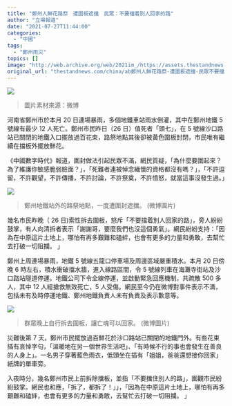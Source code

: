 ```yaml
---
title: "鄭州人鮮花路祭　遭圍板遮擋　民眾：不要擋着別人回家的路"
author: "立場報道"
date: "2021-07-27T11:44:00"
categories:
  - "中國"
tags:
  - "鄭州雨災"
topics: []
image: "http://web.archive.org/web/2021im_/https://assets.thestandnews.com/media/photos/cheng-01.png"
original_url: "thestandnews.com/china/ab鄭州人鮮花路祭-遭圍板遮擋-民眾不要擋着別人回家的路"
---
```

![](http://web.archive.org/web/2021im_/https://assets.thestandnews.com/media/photos/cheng-01.png)
> 圖片素材來源：微博

河南省鄭州市於本月 20 日連場暴雨，多個地鐵車站雨水倒灌，其中在鄭州地鐵 5 號線有最少 12 人死亡。鄭州市民昨日（26 日）值死者「頭七」，在 5 號線沙口路站已關閉的地鐵入口擺放過百花束，路祭地點其後卻被黃色圍板封閉，市民唯有繼續在擋板外擺放鮮花。

《中國數字時代》報道，圍封做法引起民眾不滿，網民質疑，「為什麼要圍起來？ 為了維護你敏感脆弱臉面？」，「死難者連被悼念緬懷的資格都沒有嗎？」，「不許逗留，不許觀望，不許傳播，不許討論，不許祭奠，不許憤怒，就當這事沒發生過。」

![](http://web.archive.org/web/2021im_/https://assets.thestandnews.com/media/photos/IMG_8816.jpg)
> 鄭州地鐵站外的路祭地點，一度遭圍封遮擋。 (微博圖片)

幾名市民昨晚（ 26 日)索性拆去圍板，怒斥「不要擋着別人回家的路」，旁人紛紛鼓掌，有人向清拆者表示「謝謝哥，要麼我們也沒這個勇氣」。網民紛紛支持：「因為在中原這片土地上，哪怕有再多艱難和磕絆，也會有更多的力量和勇敢，去幫忙去打破一切阻攔。 」

鄭州上周連場暴雨，地鐵 5 號線五龍口停車場及周邊區域嚴重積水。本月 20 日傍晚 6 時左右，積水衝破擋水牆，進入線路區間，令 5 號線列車在海灘寺街站及沙口路站隧道停運。地鐵公司下令全線停運，並啟動緊急回應機制，共疏散 500 多人，其中 12 人經搶救無效死亡，5 人受傷。網民至今仍在微博對事件表示不滿，包括未有及時停運地鐵、鄭州地鐵負責人未有負責及表示歉意等。

![](http://web.archive.org/web/2021im_/https://assets.thestandnews.com/media/photos/IMG_8826.jpg)
> 群眾晚上自行拆去圍板，讓亡魂可以回家。 (微博圖片)

災難後第 7 天，鄭州市民擺放過百鮮花於沙口路站已關閉的地鐵門外。有些花束插有哀悼字句，「溫暖地在另一個世界生活吧」、「有時候不行的事也會發生在善良的人身上」。一名男子穿著藍色雨衣，低頭坐在插有「姐姐，爸爸還想接你回家」紙牌的單車旁。

入夜時分，幾名鄭州市民上前拆除擋板，並指「不要擋住別人的路」，圍觀市民紛紛鼓掌。網民也和應，「拆了，都拆了！」」，「因為在中原這片土地上，哪怕有再多艱難和磕絆，也會有更多的力量和勇敢，去幫忙去打破一切阻攔。 」